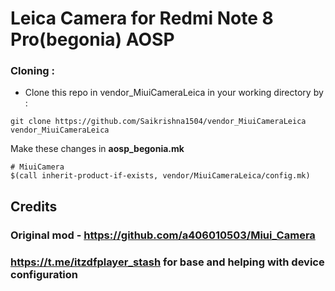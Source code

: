 # Leica Camera for Redmi Note 8 Pro(begonia) AOSP
### Cloning :
- Clone this repo in vendor_MiuiCameraLeica in your working directory by :
```
git clone https://github.com/Saikrishna1504/vendor_MiuiCameraLeica vendor_MiuiCameraLeica
```
Make these changes in **aosp_begonia.mk**
```
# MiuiCamera
$(call inherit-product-if-exists, vendor/MiuiCameraLeica/config.mk)
```
## Credits
### Original mod - https://github.com/a406010503/Miui_Camera
### https://t.me/itzdfplayer_stash for base and helping with device configuration 
